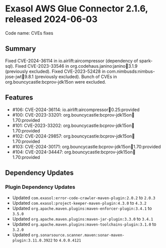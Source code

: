 # Exasol AWS Glue Connector 2.1.6, released 2024-06-03

Code name: CVEs fixes

## Summary
Fixed CVE-2024-36114 in io.airlift:aircompressor (dependency of spark-sql).
Fixed CVE-2023-33546 in org.codehaus.janino:janino:jar:3.1.9 (previously excluded).
Fixed CVE-2023-52428 in com.nimbusds:nimbus-jose-jwt:jar:9.8.1 (previously excluded).
Bunch of CVEs in org.bouncycastle:bcprov-jdk15on were excluded.

## Features

* #106: CVE-2024-36114: io.airlift:aircompressor:jar:0.25:provided
* #100: CVE-2023-33201: org.bouncycastle:bcprov-jdk15on:jar:1.70:provided
* #101: CVE-2023-33202: org.bouncycastle:bcprov-jdk15on:jar:1.70:provided
* #102: CVE-2024-29857: org.bouncycastle:bcprov-jdk15on:jar:1.70:provided
* #103: CVE-2024-30171: org.bouncycastle:bcprov-jdk15on:jar:1.70:provided
* #104: CVE-2024-34447: org.bouncycastle:bcprov-jdk15on:jar:1.70:provided

## Dependency Updates

### Plugin Dependency Updates

* Updated `com.exasol:error-code-crawler-maven-plugin:2.0.2` to `2.0.3`
* Updated `com.exasol:project-keeper-maven-plugin:4.3.0` to `4.3.2`
* Updated `org.apache.maven.plugins:maven-enforcer-plugin:3.4.1` to `3.5.0`
* Updated `org.apache.maven.plugins:maven-jar-plugin:3.3.0` to `3.4.1`
* Updated `org.apache.maven.plugins:maven-toolchains-plugin:3.1.0` to `3.2.0`
* Updated `org.sonarsource.scanner.maven:sonar-maven-plugin:3.11.0.3922` to `4.0.0.4121`

